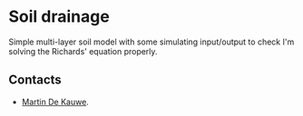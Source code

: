 # Soil drainage

Simple multi-layer soil model with some simulating input/output to check I'm solving the Richards' equation properly.

## Contacts
* [Martin De Kauwe](http://mdekauwe.github.io/).
